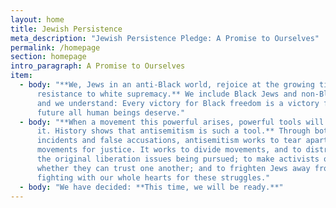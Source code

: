```yaml
---
layout: home
title: Jewish Persistence
meta_description: "Jewish Persistence Pledge: A Promise to Ourselves"
permalink: /homepage
section: homepage
intro_paragraph: A Promise to Ourselves
item:
  - body: "**We, Jews in an anti-Black world, rejoice at the growing tide of Black
      resistance to white supremacy.** We include Black Jews and non-Black Jews,
      and we understand: Every victory for Black freedom is a victory for the
      future all human beings deserve."
  - body: "**When a movement this powerful arises, powerful tools will arise to stop
      it. History shows that antisemitism is such a tool.** Through both real
      incidents and false accusations, antisemitism works to tear apart
      movements for justice. It works to divide movements, and to distract from
      the original liberation issues being pursued; to make activists question
      whether they can trust one another; and to frighten Jews away from
      fighting with our whole hearts for these struggles."
  - body: "We have decided: **This time, we will be ready.**"
---
```

